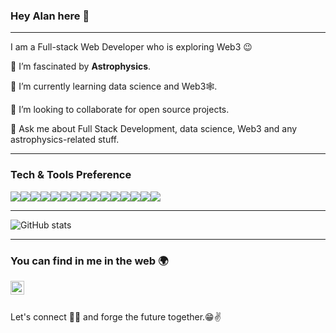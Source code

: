 ### Hey Alan here 👋

<!--
**QiaotongHuang/QiaotongHuang** is a ✨ _special_ ✨ repository because its `README.md` (this file) appears on your GitHub profile.

Here are some ideas to get you started:

- 🔭 I’m currently working on ...
- 🌱 I’m currently learning ...
- 👯 I’m looking to collaborate on ...
- 🤔 I’m looking for help with ...
- 💬 Ask me about ...
- 📫 How to reach me: ...
- 😄 Pronouns: ...
- ⚡ Fun fact: ...
-->

---

I am a Full-stack Web Developer who is exploring Web3 :wink:
 
 🔭 I’m fascinated by **Astrophysics**.
 
 🌱 I’m currently learning data science and Web3🕸️.
 
 🤔 I’m looking to collaborate for open source projects.
 
 💬 Ask me about Full Stack Development, data science, Web3 and any astrophysics-related stuff.

---

### Tech & Tools Preference

<img src = "https://img.shields.io/badge/-HTML5-E34F26?style=flat&logo=html5&logoColor=white"><img src = "https://img.shields.io/badge/-CSS3-1572B6?style=flat&logo=css3&logoColor=white"><img src="https://img.shields.io/badge/-JavaScript-eed718?style=flat&logo=javascript&logoColor=ffffff"><img src="https://img.shields.io/badge/-React-000000?style=flat&logo=react&logoColor=00c8ff"><img src="https://img.shields.io/badge/-MySQL-F29111?style=flat&logo=mysql&logoColor=FFFFFF"><img src="https://img.shields.io/badge/-Node.js-3C873A?style=flat&logo=Node.js&logoColor=white"><img src="http://img.shields.io/badge/-Google%20Cloud-4285F4?style=flat&logo=google%20cloud&logoColor=white"><img src="https://img.shields.io/badge/-Docker-F29111?style=flat&logo=docker&logoColor=FFFFFF"><img src="http://img.shields.io/badge/-Git-F1502F?style=flat&logo=git&logoColor=FFFFFF"><img src="http://img.shields.io/badge/-Github-000000?style=flat&logo=github&logoColor=FFFFFF"><img src="http://img.shields.io/badge/-Idea-4285F4?style=flat&logo=intellijidea&logoColor=white"><img src="http://img.shields.io/badge/-VS%20Code-007ACC?style=flat&logo=visual%20studio%20code&logoColor=white"><img src="http://img.shields.io/badge/-Spring-F89820?style=flat&logo=spring&logoColor=white"><img src="https://img.shields.io/badge/-Solidity-659ad2?style=flat&logo=solidity&logoColor=ffffff"><img src="https://img.shields.io/badge/-Python-black?style=flat&logo=python&logoColor=white">

---

![GitHub stats](https://github-readme-stats.vercel.app/api?username=QiaotongHuang&show_icons=true&hide_border=true)

---

### You can find in me in the web 🌍
[<img align="left" alt="QiaotongHuang | LinkedIn" width="22px" src="https://cdn.jsdelivr.net/npm/simple-icons@v3/icons/linkedin.svg" />][linkedin]

</br>
</br>

Let's connect 👨‍💻 and forge the future together.😁✌

[linkedin]: https://www.linkedin.com/in/qiaotong-huang-449ba0231/
